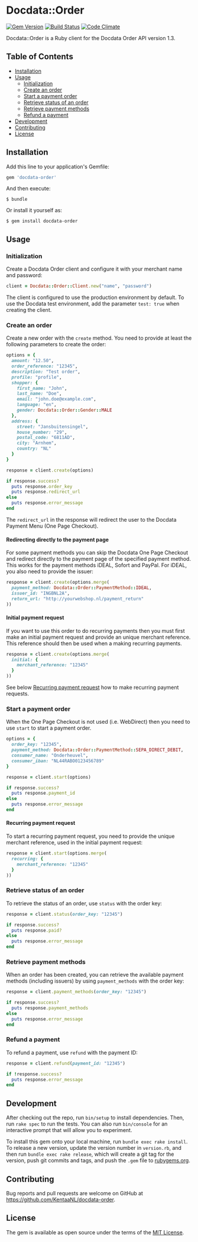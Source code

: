 # Docdata::Order

[![Gem Version](https://badge.fury.io/rb/docdata-order.svg)](https://badge.fury.io/rb/docdata-order)
[![Build Status](https://travis-ci.org/KentaaNL/docdata-order.svg?branch=master)](https://travis-ci.org/KentaaNL/docdata-order)
[![Code Climate](https://codeclimate.com/github/KentaaNL/docdata-order/badges/gpa.svg)](https://codeclimate.com/github/KentaaNL/docdata-order)

Docdata::Order is a Ruby client for the Docdata Order API version 1.3.

## Table of Contents

- [Installation](#installation)
- [Usage](#usage)
  - [Initialization](#initialization)
  - [Create an order](#create-an-order)
  - [Start a payment order](#start-a-payment-order)
  - [Retrieve status of an order](#retrieve-status-of-an-order)
  - [Retrieve payment methods](#retrieve-payment-methods)
  - [Refund a payment](#refund-a-payment)
- [Development](#development)
- [Contributing](#contributing)
- [License](#license)


## Installation

Add this line to your application's Gemfile:

```ruby
gem 'docdata-order'
```

And then execute:

    $ bundle

Or install it yourself as:

    $ gem install docdata-order

## Usage

### Initialization

Create a Docdata Order client and configure it with your merchant name and password:

```ruby
client = Docdata::Order::Client.new("name", "password")
```

The client is configured to use the production environment by default. To use the Docdata test environment, add the parameter `test: true` when creating the client.

### Create an order

Create a new order with the `create` method. You need to provide at least the following parameters to create the order:

```ruby
options = {
  amount: "12.50",
  order_reference: "12345",
  description: "Test order",
  profile: "profile",
  shopper: {
    first_name: "John",
    last_name: "Doe",
    email: "john.doe@example.com",
    language: "en",
    gender: Docdata::Order::Gender::MALE
  },
  address: {
    street: "Jansbuitensingel",
    house_number: "29",
    postal_code: "6811AD",
    city: "Arnhem",
    country: "NL"
  }
}

response = client.create(options)

if response.success?
  puts response.order_key
  puts response.redirect_url
else
  puts response.error_message
end
```

The `redirect_url` in the response will redirect the user to the Docdata Payment Menu (One Page Checkout).

#### Redirecting directly to the payment page

For some payment methods you can skip the Docdata One Page Checkout and redirect directly to the payment page of the specified payment method.
This works for the payment methods iDEAL, Sofort and PayPal. For iDEAL, you also need to provide the issuer:

```ruby
response = client.create(options.merge(
  payment_method: Docdata::Order::PaymentMethod::IDEAL,
  issuer_id: "INGBNL2A",
  return_url: "http://yourwebshop.nl/payment_return"
))
```

#### Initial payment request

If you want to use this order to do recurring payments then you must first make an initial payment request and provide an unique merchant reference.
This reference should then be used when a making recurring payments.

```ruby
response = client.create(options.merge(
  initial: {
    merchant_reference: "12345"
  }
))
```

See below [Recurring payment request](#recurring-payment-request) how to make recurring payment requests.

### Start a payment order

When the One Page Checkout is not used (i.e. WebDirect) then you need to use `start` to start a payment order.

```ruby
options = {
  order_key: "12345",
  payment_method: Docdata::Order::PaymentMethod::SEPA_DIRECT_DEBIT,
  consumer_name: "Onderheuvel",
  consumer_iban: "NL44RABO0123456789"
}

response = client.start(options)

if response.success?
  puts response.payment_id
else
  puts response.error_message
end
```

#### Recurring payment request

To start a recurring payment request, you need to provide the unique merchant reference, used in the initial payment request:

```ruby
response = client.start(options.merge(
  recurring: {
    merchant_reference: "12345"
  }
))
```

### Retrieve status of an order

To retrieve the status of an order, use `status` with the order key:

```ruby
response = client.status(order_key: "12345")

if response.success?
  puts response.paid?
else
  puts response.error_message
end
```

### Retrieve payment methods

When an order has been created, you can retrieve the available payment methods (including issuers) by using `payment_methods` with the order key:

```ruby
response = client.payment_methods(order_key: "12345")

if response.success?
  puts response.payment_methods
else
  puts response.error_message
end
```

### Refund a payment

To refund a payment, use `refund` with the payment ID:

```ruby
response = client.refund(payment_id: "12345")

if !response.success?
  puts response.error_message
end

```

## Development

After checking out the repo, run `bin/setup` to install dependencies. Then, run `rake spec` to run the tests. You can also run `bin/console` for an interactive prompt that will allow you to experiment.

To install this gem onto your local machine, run `bundle exec rake install`. To release a new version, update the version number in `version.rb`, and then run `bundle exec rake release`, which will create a git tag for the version, push git commits and tags, and push the `.gem` file to [rubygems.org](https://rubygems.org).

## Contributing

Bug reports and pull requests are welcome on GitHub at https://github.com/KentaaNL/docdata-order.


## License

The gem is available as open source under the terms of the [MIT License](http://opensource.org/licenses/MIT).

